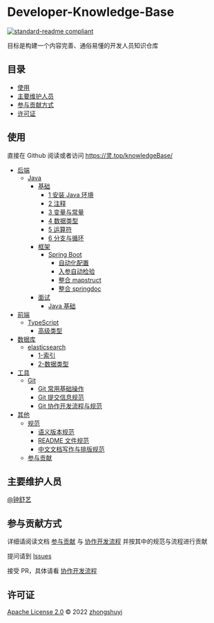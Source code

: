 # Developer-Knowledge-Base

[![standard-readme compliant](https://img.shields.io/badge/standard--readme-OK-green.svg?style=flat-square)](https://github.com/RichardLitt/standard-readme)

目标是构建一个内容完善、通俗易懂的开发人员知识仓库

## 目录

- [使用](#使用)
- [主要维护人员](#主要维护人员)
- [参与贡献方式](#参与贡献方式)
- [许可证](#许可证)

## 使用

直接在 Github 阅读或者访问 <https://灵.top/knowledgeBase/>

- [后端](/后端)
  - [Java](/后端/Java)
    - [基础](/后端/Java/基础)
      - [1 安装 Java 环境](/后端/Java/基础/1安装%20Java%20环境.md)
      - [2 注释](/后端/Java/基础/2注释.md)
      - [3 变量与常量](/后端/Java/基础/3变量与常量.md)
      - [4 数据类型](/后端/Java/基础/4数据类型.md)
      - [5 运算符](/后端/Java/基础/5运算符.md)
      - [6 分支与循环](/后端/Java/基础/6分支与循环.md)
    - [框架](/后端/Java/框架)
      - [Spring Boot](/后端/Java/框架/Spring%20Boot)
        - [自动化配置](/后端/Java/框架/Spring%20Boot/自动化配置.md)
        - [入参自动检验](/后端/Java/框架/Spring%20Boot/入参自动检验.md)
        - [整合 mapstruct](/后端/Java/框架/Spring%20Boot/整合%20mapstruct.md)
        - [整合 springdoc](/后端/Java/框架/Spring%20Boot/整合%20springdoc.md)
    - [面试](/后端/Java/面试)
      - [Java 基础](/后端/Java/面试/Java%20基础.md)
- [前端](/前端)
  - [TypeScript](/前端/TypeScript)
    - [高级类型](/前端/TypeScript/高级类型.md)
- [数据库](/数据库)
  - [elasticsearch](/数据库/elasticsearch)
    - [1-索引](/数据库/elasticsearch/1-索引.md)
    - [2-数据类型](/数据库/elasticsearch/2-数据类型.md)
- [工具](/工具)
  - [Git](/工具/Git)
    - [Git 常用基础操作](/工具/Git/Git%20常用基础操作.md)
    - [Git 提交信息规范](/工具/Git/Git%20提交信息规范.md)
    - [Git 协作开发流程与规范](/工具/Git/Git%20协作开发流程与规范.md)
- [其他](/其他)
  - [规范](/其他/规范)
    - [语义版本规范](/其他/规范/语义版本规范.md)
    - [README 文件规范](/其他/规范/README%20文件规范.md)
    - [中文文档写作与排版规范](/其他/规范/中文文档写作与排版规范.md)
  - [参与贡献](/其他/参与贡献.md)

## 主要维护人员

[@钟舒艺](https://github.com/zhongshuyi)

## 参与贡献方式

详细请阅读文档 [参与贡献](/%E5%85%B6%E4%BB%96/%E5%8F%82%E4%B8%8E%E8%B4%A1%E7%8C%AE.md) 与 [协作开发流程](/%E5%B7%A5%E5%85%B7/Git/Git%20%E5%8D%8F%E4%BD%9C%E5%BC%80%E5%8F%91%E6%B5%81%E7%A8%8B%E4%B8%8E%E8%A7%84%E8%8C%83.md) 并按其中的规范与流程进行贡献

提问请到 [Issues](https://github.com/zhongshuyi/developer-knowledge-base/issues)

接受 PR，具体请看 [协作开发流程](/%E5%B7%A5%E5%85%B7/Git/Git%20%E5%8D%8F%E4%BD%9C%E5%BC%80%E5%8F%91%E6%B5%81%E7%A8%8B%E4%B8%8E%E8%A7%84%E8%8C%83.md)

## 许可证

[Apache License 2.0](LICENSE) © 2022 [zhongshuyi](https://github.com/zhongshuyi)

